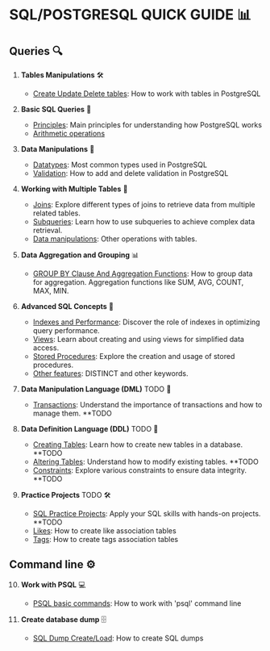 # SQL/POSTGRESQL QUICK GUIDE 📊

## Queries 🔍

1. **Tables Manipulations** 🛠️
   - [Create Update Delete tables](tables.md): How to work with tables in PostgreSQL

2. **Basic SQL Queries** 📜
   - [Principles](principles.md): Main principles for understanding how PostgreSQL works
   - [Arithmetic operations](arithmetic_operations.md)

3. **Data Manipulations** 🔄
   - [Datatypes](datatypes.md): Most common types used in PostgreSQL
   - [Validation](validation.md): How to add and delete validation in PostgreSQL

4. **Working with Multiple Tables** 🔄
   - [Joins](joins.md): Explore different types of joins to retrieve data from multiple related tables.
   - [Subqueries](subqueries.md): Learn how to use subqueries to achieve complex data retrieval.
   - [Data manipulations](offset_limit_unions_sets.md): Other operations with tables.

5. **Data Aggregation and Grouping** 📊
   - [GROUP BY Clause And Aggregation Functions](group_aggregate.md): How to group data for aggregation. Aggregation functions like SUM, AVG, COUNT, MAX, MIN.

6. **Advanced SQL Concepts** 🚀
   - [Indexes and Performance](indexes_and_performance.md): Discover the role of indexes in optimizing query performance.
   - [Views](views.md): Learn about creating and using views for simplified data access.
   - [Stored Procedures](stored_procedures.md): Explore the creation and usage of stored procedures.
   - [Other features](other_features.md): DISTINCT and other keywords.

7. **Data Manipulation Language (DML)** TODO 🔄
   - [Transactions](transactions.md): Understand the importance of transactions and how to manage them. **TODO

8. **Data Definition Language (DDL)** TODO 🔄
   - [Creating Tables](creating_tables.md): Learn how to create new tables in a database. **TODO
   - [Altering Tables](altering_tables.md): Understand how to modify existing tables. **TODO
   - [Constraints](constraints.md): Explore various constraints to ensure data integrity. **TODO

9. **Practice Projects** TODO 🛠️
   - [SQL Practice Projects](practice_projects.md): Apply your SQL skills with hands-on projects. **TODO
   - [Likes](likes.md): How to create like association tables
   - [Tags](tags.md): How to create tags association tables

## Command line ⚙️

10. **Work with PSQL** 💻
    - [PSQL basic commands](psql.md): How to work with 'psql' command line

11. **Create database dump** 🗄️
    - [SQL Dump Create/Load](dump.md): How to create SQL dumps

